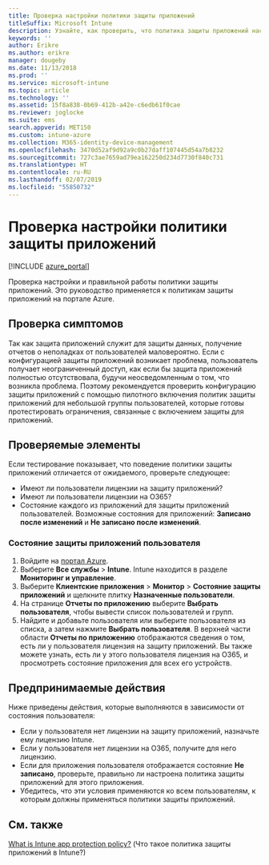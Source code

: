 ```yaml
---
title: Проверка настройки политики защиты приложений
titleSuffix: Microsoft Intune
description: Узнайте, как проверить, что политика защиты приложений настроена и работает правильно.
keywords: ''
author: Erikre
ms.author: erikre
manager: dougeby
ms.date: 11/13/2018
ms.prod: ''
ms.service: microsoft-intune
ms.topic: article
ms.technology: ''
ms.assetid: 15f8a838-0b69-412b-a42e-c6edb61f0cae
ms.reviewer: joglocke
ms.suite: ems
search.appverid: MET150
ms.custom: intune-azure
ms.collection: M365-identity-device-management
ms.openlocfilehash: 3470d52af9d92a9c0b27daff107445d54a7b8232
ms.sourcegitcommit: 727c3ae7659ad79ea162250d234d7730f840c731
ms.translationtype: HT
ms.contentlocale: ru-RU
ms.lasthandoff: 02/07/2019
ms.locfileid: "55850732"
---
```

# <a name="how-to-validate-your-app-protection-policy-setup"></a>Проверка настройки политики защиты приложений

[!INCLUDE [azure_portal](./includes/azure_portal.md)]

Проверка настройки и правильной работы политики защиты приложений. Это руководство применяется к политикам защиты приложений на портале Azure.

## <a name="checking-for-symptoms"></a>Проверка симптомов
Так как защита приложений служит для защиты данных, получение отчетов о неполадках от пользователей маловероятно. Если с конфигурацией защиты приложений возникает проблема, пользователь получает неограниченный доступ, как если бы защита приложений полностью отсутствовала, будучи неосведомленным о том, что возникла проблема. Поэтому рекомендуется проверить конфигурацию защиты приложений с помощью пилотного включения политик защиты приложений для небольшой группы пользователей, которые готовы протестировать ограничения, связанные с включением защиты для приложений.


## <a name="what-to-check"></a>Проверяемые элементы

Если тестирование показывает, что поведение политики защиты приложений отличается от ожидаемого, проверьте следующее:

- Имеют ли пользователи лицензии на защиту приложений?
- Имеют ли пользователи лицензии на O365?
- Состояние каждого из приложений для защиты приложений пользователей. Возможные состояния для приложений: **Записано после изменений** и **Не записано после изменений**.

### <a name="user-app-protection-status"></a>Состояние защиты приложений пользователя
1. Войдите на [портал Azure](https://portal.azure.com).
2. Выберите **Все службы** > **Intune**. Intune находится в разделе **Мониторинг и управление**.
3. Выберите **Клиентские приложения** > **Монитор** >  **Состояние защиты приложений** и щелкните плитку **Назначенные пользователи**. 
4. На странице **Отчеты по приложению** выберите **Выбрать пользователя**, чтобы вывести список пользователей и групп. 
5. Найдите и добавьте пользователя или выберите пользователя из списка, а затем нажмите **Выбрать пользователя**. В верхней части области **Отчеты по приложению** отображаются сведения о том, есть ли у пользователя лицензия на защиту приложений. Вы также можете узнать, есть ли у этого пользователя лицензия на O365, и просмотреть состояние приложения для всех его устройств.



## <a name="what-to-do"></a>Предпринимаемые действия
Ниже приведены действия, которые выполняются в зависимости от состояния пользователя:

- Если у пользователя нет лицензии на защиту приложений, назначьте ему лицензию Intune.
- Если у пользователя нет лицензии на O365, получите для него лицензию.
- Если для приложения пользователя отображается состояние **Не записано**, проверьте, правильно ли настроена политика защиты приложений для этого приложения.
- Убедитесь, что эти условия применяются ко всем пользователям, к которым должны применяться политики защиты приложений.

## <a name="see-also"></a>См. также

[What is Intune app protection policy?](app-protection-policies.md) (Что такое политика защиты приложений в Intune?)
